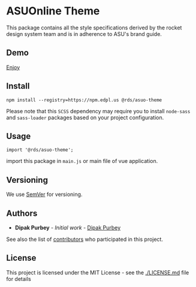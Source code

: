 # ASUOnline Theme

This package contains all the style specifications derived by the rocket design system team and is in adherence to ASU's brand guide.

## Demo

[Enjoy](https://rds.edpl.us/?path=/story/theme-asuo-theme--home)

## Install

`npm install --registry=https://npm.edpl.us @rds/asuo-theme`

Please note that this `SCSS` dependency may require you to install `node-sass` and `sass-loader` packages based on your project configuration.

## Usage

`import '@rds/asuo-theme';`

import this package in `main.js` or main file of vue application.

## Versioning

We use [SemVer](http://semver.org/) for versioning.

## Authors

- **Dipak Purbey** - _Initial work_ - [Dipak Purbey](dpurbey@asu.edu)

See also the list of [contributors](https://github.com/your/project/contributors) who participated in this project.

## License

This project is licensed under the MIT License - see the [./LICENSE.md](LICENSE.md) file for details
